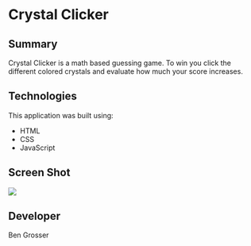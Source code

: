 <h1 id="readMeHeader">Crystal Clicker</h1>

<h2><strong>Summary</strong></h2>

<p>Crystal Clicker is a math based guessing game.  To win you click the different colored crystals and evaluate how much your score increases.</p>

<h2><strong>Technologies</strong></h2>

<p>This application was built using:</p>
    <ul>
        <li>HTML</li>
        <li>CSS</li>
        <li>JavaScript</li>
    </ul>

<h2>Screen Shot</h2>

<img src="https://farm2.staticflickr.com/1861/44164805541_a9de0eb061_m.jpg"></img>

<h2>Developer</h2>

<p>Ben Grosser</p>
